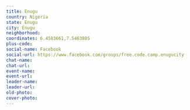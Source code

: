 ```yaml
---
title: Enugu
country: Nigeria
state: Enugu
city: Enugu
neighborhood: 
coordinates: 6.4583661,7.5463885
plus-code:
social-name: Facebook
social-url: https://www.facebook.com/groups/free.code.camp.enugucity
chat-name:
chat-url:
event-name:
event-url:
leader-name:
leader-url:
old-photo: 
cover-photo:
---
```

